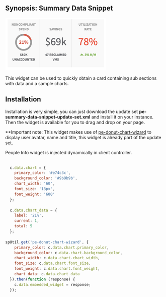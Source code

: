 ## Synopsis: Summary Data Snippet

![](../images/pe-summary-data-snippet.png)

This widget can be used to quickly obtain a card containing sub sections with data and a sample charts.

## Installation

Installation is very simple, you can just download the update set **pe-summary-data-snippet-update-set.xml** and install it on your instance. Then the widget is available for you to drag and drop on your page.

**Important note: This widget makes use of [pe-donut-chart-wizard](https://github.com/platform-experience/serviceportal-widget-library/tree/master/Charts/pe-donut-chart-wizard) to display user avatar, name and title, this widget is already part of the update set.

People Info widget is injected dynamically in client controller.

```javascript

  c.data.chart = {
    primary_color: '#e74c3c',
    background_color: '#9b9b9b',
    chart_width: '60',
    font_size: '18px',
    font_weight: '600'
  };

  c.data.chart_data = {
    label: '21%',
    current: 1,
    total: 5
  };

spUtil.get('pe-donut-chart-wizard', {
    primary_color: c.data.chart.primary_color,
    background_color: c.data.chart.background_color,
    chart_width: c.data.chart.chart_width,
    font_size: c.data.chart.font_size,
    font_weight: c.data.chart.font_weight,
    chart_data: c.data.chart_data
  }).then(function (response) {
    c.data.embedded_widget = response;
  });
```
